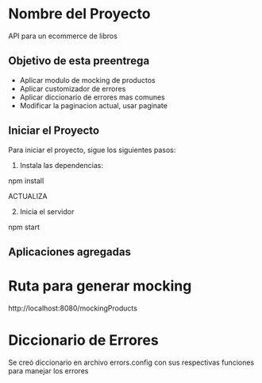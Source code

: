 # Nombre del Proyecto

API para un ecommerce de libros

## Objetivo de esta preentrega

- Aplicar modulo de mocking de productos
- Aplicar customizador de errores
- Aplicar diccionario de errores mas comunes
- Modificar la paginacion actual, usar paginate

## Iniciar el Proyecto

Para iniciar el proyecto, sigue los siguientes pasos:

1. Instala las dependencias:

npm install

ACTUALIZA

2. Inicia el servidor

npm start

## Aplicaciones agregadas

# Ruta para generar mocking

http://localhost:8080/mockingProducts

# Diccionario de Errores

Se creó diccionario en archivo errors.config con sus respectivas funciones para manejar los errores

#
